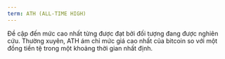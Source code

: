 ```yaml
---
term: ATH (ALL-TIME HIGH)
---
```


Đề cập đến mức cao nhất từng được đạt bởi đối tượng đang được nghiên cứu. Thường xuyên, ATH ám chỉ mức giá cao nhất của bitcoin so với một đồng tiền tệ trong một khoảng thời gian nhất định.